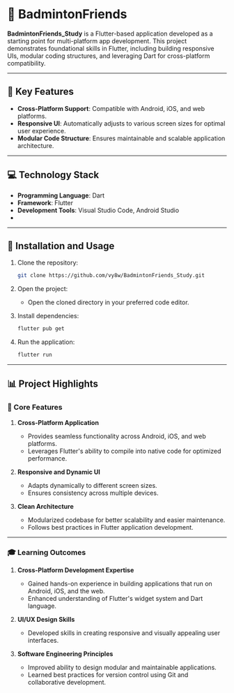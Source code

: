 # 🏸 BadmintonFriends

**BadmintonFriends_Study** is a Flutter-based application developed as a starting point for multi-platform app development. This project demonstrates foundational skills in Flutter, including building responsive UIs, modular coding structures, and leveraging Dart for cross-platform compatibility.

---

## 🚀 Key Features

- **Cross-Platform Support**: Compatible with Android, iOS, and web platforms.
- **Responsive UI**: Automatically adjusts to various screen sizes for optimal user experience.
- **Modular Code Structure**: Ensures maintainable and scalable application architecture.

---

## 💻 Technology Stack

- **Programming Language**: Dart
- **Framework**: Flutter
- **Development Tools**: Visual Studio Code, Android Studio
- 
---

## 🔧 Installation and Usage

1. Clone the repository:
   ```bash
   git clone https://github.com/vy8w/BadmintonFriends_Study.git
   
2. Open the project:
    - Open the cloned directory in your preferred code editor.

4. Install dependencies:
   ```bash
   flutter pub get

5. Run the application:
   ```bash
   flutter run
   
---

## 📊 Project Highlights

### 🔑 Core Features

1. **Cross-Platform Application**
   - Provides seamless functionality across Android, iOS, and web platforms.
   - Leverages Flutter's ability to compile into native code for optimized performance.

2. **Responsive and Dynamic UI**
   - Adapts dynamically to different screen sizes.
   - Ensures consistency across multiple devices.

3. **Clean Architecture**
   - Modularized codebase for better scalability and easier maintenance.
   - Follows best practices in Flutter application development.

---

### 🎓 Learning Outcomes

1. **Cross-Platform Development Expertise**
   - Gained hands-on experience in building applications that run on Android, iOS, and the web.
   - Enhanced understanding of Flutter's widget system and Dart language.

2. **UI/UX Design Skills**
   - Developed skills in creating responsive and visually appealing user interfaces.

3. **Software Engineering Principles**
   - Improved ability to design modular and maintainable applications.
   - Learned best practices for version control using Git and collaborative development.
